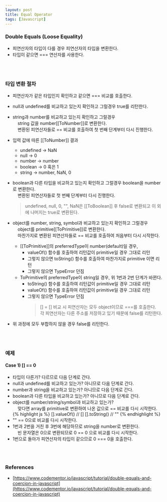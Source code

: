 ```yaml
---
layout: post
title: Equal Operator
tags: [Javascript]
---
```


### Double Equals (Loose Equality)
- 피연산자의 타입이 다를 경우 피연산자의 타입을 변환한다.
- 타입이 같으면 === 연산자를 사용한다.
<br>
<br>

### 타입 변환 절차
- 피연산자가 같은 타입인지 확인하고 같으면 === 비교를 호출한다.
- null과 undefined를 비교하고 있는지 확인하고 그럴경우 true를 리턴한다.
- string과 number를 비교하고 있는지 확인하고 그럴경우<br>
&nbsp;&nbsp;&nbsp;&nbsp;string 값을 number[[ToNumber]]로 변환한다.<br>
&nbsp;&nbsp;&nbsp;&nbsp;변환된 피연산자들로 == 비교를 호출하여 첫 번째 단계부터 다시 진행한다.
- 입력 값에 따른 [[ToNumber]] 결과
  - undefined → NaN
  - null → 0
  - number → number
  - boolean → 0 혹은 1
  - string → number, NaN, 0

- boolean과 다른 타입을 비교하고 있는지 확인하고 그럴경우 boolean을 number로 변환한다.<br>
&nbsp;&nbsp;&nbsp;&nbsp;변환된 피연산자들로 첫 번째 단계부터 다시 진행한다.
    > undefined, null, 0, "", NaN은 [[ToBoolean]] 후 false로 변환되고 이 외에 나머지는 true로 변환된다.

- object를 number, string, symbol과 비교하고 있는지 확인하고 그럴경우 <br>
&nbsp;&nbsp;&nbsp;&nbsp;object를 primitive[[ToPrimitive]]로 변환한다.<br>
&nbsp;&nbsp;&nbsp;&nbsp;마찬가지로 변환된 피연산자들로 == 비교를 호출하여 처음부터 다시 시작한다.
  - [[ToPrimitive]]의 preferredType이 number(default)일 경우,  
    - valueOf() 함수를 호출하여 리턴값이 primitive일 경우 그대로 리턴
    - 그렇지 않으면 toString() 함수를 호출하여 마찬가지로 primitive 이면 리턴
    - 그렇지 않으면 TypeError 던짐
  - ToPrimitive의 preferredType이 string일 경우, 위 1번과 2번 단계가 바뀐다.
    - toString() 함수를 호출하여 리턴값이 primitive일 경우 그대로 리턴
    - valueOf() 함수를 호출하여 리턴값이 primitive일 경우 그대로 리턴
    - 그렇지 않으면 TypeError 던짐
        > [] = [] 비교 시 피연산자는 모두 object이므로 ===를 호출한다. <br>
        각 피연산자는 다른 주소를 저장하고 있기 때문에 false를 리턴한다.

- 위 과정에 모두 부합하지 않을 경우 false를 리턴한다.
<br>
<br>

### 예제
#### Case 1) [] == 0
- 타입이 다른가? 다르므로 다음 단계로 간다.
- null과 undefined를 비교하고 있는가? 아니므로 다음 단계로 간다.
- number과 string을 비교하고 있는가? 아니므로 다음 단계로 간다.
- boolean과 다른 타입을 비교하고 있는가? 아니므로 다음 단계로 간다.
- object를 number/string/symbol과 비교하고 있는가?<br>
&nbsp;&nbsp;&nbsp;&nbsp;맞다면 array를 primitive로 변환하여 나온 값으로 == 비교를 다시 시작한다.
    {% highlight js %}
    [].valueOf()
    // []
    [].toString()
    // ""
    {% endhighlight %}
- "" == 0으로 비교를 다시 시작한다.
- 1번과 2번을 거친 후 3번에 해당하므로 string을 number로 변환한다.<br>
&nbsp;&nbsp;&nbsp;&nbsp;빈 문자열은 0으로 변환되므로 0 == 0 으로 비교를 다시 시작한다.
- 1번으로 돌아가 피연산자의 타입이 같으므로 0 === 0을 호출한다.
<br>
<br>

### References
- [https://www.codementor.io/javascript/tutorial/double-equals-and-coercion-in-javascript](https://www.codementor.io/javascript/tutorial/double-equals-and-coercion-in-javascript)
